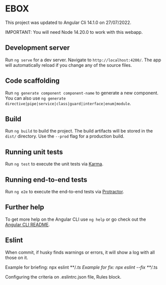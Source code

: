# EBOX

This project was updated to Angular Cli 14.1.0 on 27/07/2022.

IMPORTANT: You will need Node 14.20.0 to work with this webapp.

## Development server

Run `ng serve` for a dev server. Navigate to `http://localhost:4200/`. The app will automatically reload if you change any of the source files.

## Code scaffolding

Run `ng generate component component-name` to generate a new component. You can also use `ng generate directive|pipe|service|class|guard|interface|enum|module`.

## Build

Run `ng build` to build the project. The build artifacts will be stored in the `dist/` directory. Use the `--prod` flag for a production build.

## Running unit tests

Run `ng test` to execute the unit tests via [Karma](https://karma-runner.github.io).

## Running end-to-end tests

Run `ng e2e` to execute the end-to-end tests via [Protractor](http://www.protractortest.org/).

## Further help

To get more help on the Angular CLI use `ng help` or go check out the [Angular CLI README](https://github.com/angular/angular-cli/blob/master/README.md).

## Eslint

When commit, if husky finds warnings or errors, it will show a log with all those on it.

Example for briefing: npx eslint **/*.ts
Example for fix: npx eslint --fix **/*.ts

Configuring the criteria on .eslintrc.json file, Rules block.